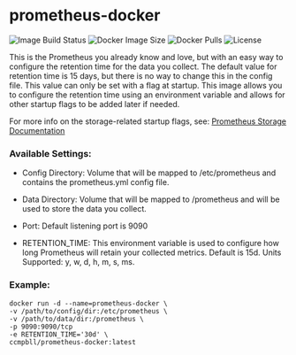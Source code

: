 # prometheus-docker
![Image Build Status](https://img.shields.io/github/actions/workflow/status/ccmpbll/prometheus-docker/docker-image.yml?branch=main) ![Docker Image Size](https://img.shields.io/docker/image-size/ccmpbll/prometheus-docker/latest) ![Docker Pulls](https://img.shields.io/docker/pulls/ccmpbll/prometheus-docker.svg) ![License](https://img.shields.io/badge/License-GPLv3-blue.svg)

This is the Prometheus you already know and love, but with an easy way to configure the retention time for the data you collect. The default value for retention time is 15 days, but there is no way to change this in the config file. This value can only be set with a flag at startup. This image allows you to configure the retention time using an environment variable and allows for other startup flags to be added later if needed.

For more info on the storage-related startup flags, see: [Prometheus Storage Documentation](https://prometheus.io/docs/prometheus/latest/storage/#operational-aspects)

### Available Settings:

- Config Directory: Volume that will be mapped to /etc/prometheus and contains the prometheus.yml config file. 

- Data Directory: Volume that will be mapped to /prometheus and will be used to store the data you collect.

- Port: Default listening port is 9090

- RETENTION_TIME: This environment variable is used to configure how long Prometheus will retain your collected metrics. Default is 15d. Units Supported: y, w, d, h, m, s, ms.

### Example:
```
docker run -d --name=prometheus-docker \
-v /path/to/config/dir:/etc/prometheus \
-v /path/to/data/dir:/prometheus \
-p 9090:9090/tcp
-e RETENTION_TIME='30d' \
ccmpbll/prometheus-docker:latest
```
